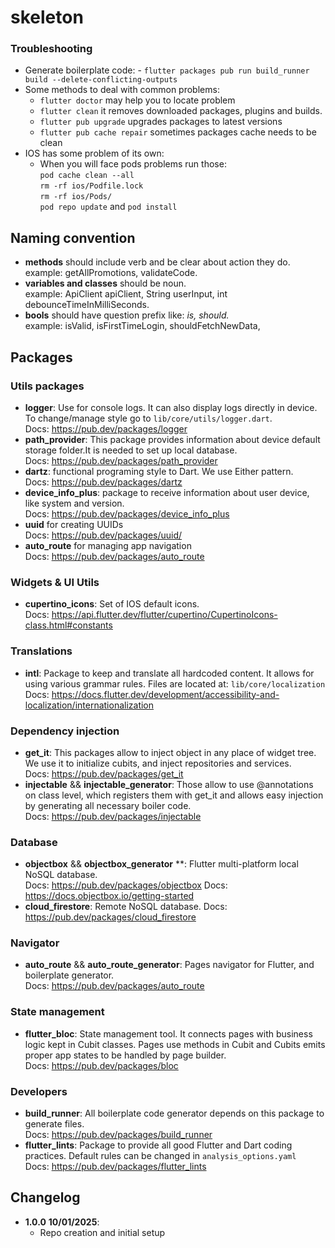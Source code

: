 # skeleton

### Troubleshooting
- Generate boilerplate code:   - `flutter packages pub run build_runner build --delete-conflicting-outputs`
- Some methods to deal with common problems:
    - `flutter doctor` may help you to locate problem
    - `flutter clean` it removes downloaded packages, plugins and builds.
    - `flutter pub upgrade` upgrades packages to latest versions
    - `flutter pub cache repair` sometimes packages cache needs to be clean
- IOS has some problem of its own:
    - When you will face pods problems run those:   
      `pod cache clean --all`   
      `rm -rf ios/Podfile.lock`   
      `rm -rf ios/Pods/`   
      `pod repo update` and `pod install`

## Naming convention
- **methods** should include verb and be clear about action they do.    
  example: getAllPromotions, validateCode.
- **variables and classes** should be noun.   
  example: ApiClient apiClient, String userInput, int debounceTimeInMilliSeconds.
- **bools** should have question prefix like: _is, should._   
  example: isValid, isFirstTimeLogin, shouldFetchNewData,

## Packages

### Utils packages
- **logger**: Use for console logs. It can also display logs directly in device. To change/manage style go to `lib/core/utils/logger.dart`.   
  Docs: https://pub.dev/packages/logger
- **path_provider**: This package provides information about device default storage folder.It is needed to set up local database.   
  Docs: https://pub.dev/packages/path_provider
- **dartz**: functional programing style to Dart. We use Either pattern.  
  Docs: https://pub.dev/packages/dartz
- **device_info_plus**: package to receive information about user device, like system and version.   
  Docs: https://pub.dev/packages/device_info_plus
- **uuid** for creating UUIDs   
  Docs: https://pub.dev/packages/uuid/
- **auto_route** for managing app navigation   
  Docs: https://pub.dev/packages/auto_route

### Widgets & UI Utils
- **cupertino_icons**: Set of IOS default icons.   
  Docs: https://api.flutter.dev/flutter/cupertino/CupertinoIcons-class.html#constants

### Translations
- **intl**: Package to keep and translate all hardcoded content. It allows for using various grammar rules. Files are located at: `lib/core/localization`   
  Docs: https://docs.flutter.dev/development/accessibility-and-localization/internationalization

### Dependency injection
- **get_it**: This packages allow to inject object in any place of widget tree. We use it to initialize cubits, and inject repositories and services.   
  Docs: https://pub.dev/packages/get_it
- **injectable** && **injectable_generator**: Those allow to use @annotations on class level, which registers them with get_it and allows easy injection by generating all necessary boiler code.   
  Docs: https://pub.dev/packages/injectable

### Database
- **objectbox** && **objectbox_generator** **: Flutter multi-platform local NoSQL database.   
  Docs: https://pub.dev/packages/objectbox
  Docs: https://docs.objectbox.io/getting-started
- **cloud_firestore**: Remote NoSQL database.
  Docs: https://pub.dev/packages/cloud_firestore


### Navigator
- **auto_route** && **auto_route_generator**: Pages navigator for Flutter, and boilerplate generator.   
  Docs: https://pub.dev/packages/auto_route


### State management
- **flutter_bloc**: State management tool. It connects pages with business logic kept in Cubit classes. Pages use methods in Cubit and Cubits emits proper app states to be handled by page builder.   
  Docs: https://pub.dev/packages/bloc


### Developers
- **build_runner**: All boilerplate code generator depends on this package to generate files.   
  Docs: https://pub.dev/packages/build_runner
- **flutter_lints**: Package to provide all good Flutter and Dart coding practices. Default rules can be changed in `analysis_options.yaml`   
  Docs: https://pub.dev/packages/flutter_lints

## Changelog
- **1.0.0** **10/01/2025**:
    - Repo creation and initial setup

